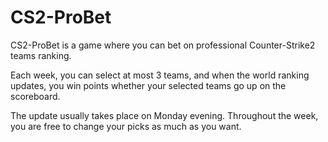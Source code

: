 # CS2-ProBet

CS2-ProBet is a game where you can bet on professional Counter-Strike2 teams ranking.

Each week, you can select at most 3 teams, and when the world ranking updates, you win points whether your selected teams go up on the scoreboard.

The update usually takes place on Monday evening. Throughout the week, you are free to change your picks as much as you want.
